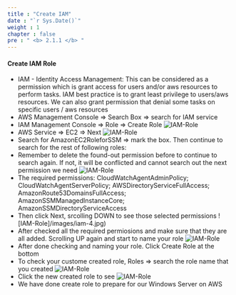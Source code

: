 ```yaml
---
title : "Create IAM"
date : "`r Sys.Date()`"
weight : 1
chapter : false
pre : " <b> 2.1.1 </b> "
---
```



#### Create IAM Role
- IAM - Identity Access Management: This can be considered as a permission which is grant access for users and/or aws resources to perform tasks. IAM best practice is to grant least privilege to users/aws resources. We can also grant permission that denial some tasks on specific users / aws resources
- AWS Management Console => Search Box => search for IAM service 
- IAM Management Console => Role => Create Role
   ![IAM-Role](/images/iam-1.jpg)
- AWS Service => EC2 => Next
   ![IAM-Role](/images/iam-2.jpg)
- Search for AmazonEC2RoleforSSM => mark the box. Then continue to search for the rest of following roles:
- Remember to delete the found-out permission before to continue to search again. If not, it will be conflicted and cannot search out the next permission we need
  ![IAM-Role](/images/iam-3.jpg)
- The required permissions:
  CloudWatchAgentAdminPolicy; 
  CloudWatchAgentServerPolicy; 
  AWSDirectoryServiceFullAccess; 
  AmazonRoute53DomainsFullAccess; 
  AmazonSSMManagedInstanceCore; 
  AmazonSSMDirectoryServiceAccess
- Then click Next, srcolling DOWN to see those selected permissions
  ![IAM-Role]/images/iam-4.jpg)
- After checked all the required permiosions and make sure that they are all added. Scrolling UP again and start to name your role
  ![IAM-Role](/images/iam-5.jpg)
- After done checking and naming your role. Click Create Role at the bottom
- To check your custome created role, Roles => search the role name that you created
  ![IAM-Role](/images/iam-6.jpg)
- Click the new created role to see
  ![IAM-Role](/images/iam-7.jpg)
- We have done create role to prepare for our Windows Server on AWS
  
